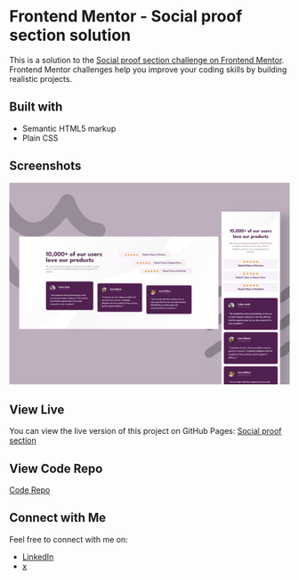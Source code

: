 # Frontend Mentor - Social proof section solution

This is a solution to the [Social proof section challenge on Frontend Mentor](https://www.frontendmentor.io/challenges/social-proof-section-6e0qTv_bA). Frontend Mentor challenges help you improve your coding skills by building realistic projects. 

## Built with

- Semantic HTML5 markup
- Plain CSS

## Screenshots

![Screenshot](img/screenshot.png)

## View Live

You can view the live version of this project on GitHub Pages: [Social proof section](https://iamupo.github.io/Frontend-Mentor-challenge/Social-proof-section/)

## View Code Repo

[Code Repo](https://github.com/IamUPO/Frontend-Mentor-challenge/tree/main/Social-proof-section)

## Connect with Me

Feel free to connect with me on:

- [LinkedIn](https://www.linkedin.com/in/iamupo/)
- [x](https://www.x.com/iamupo/)

